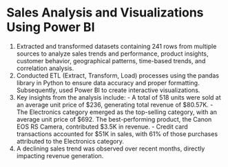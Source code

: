 # Sales Analysis and Visualizations Using Power BI

1.  Extracted and transformed datasets containing 241 rows from multiple sources to analyze sales trends and performance, product insights, customer behavior, geographical patterns, time-based trends, and correlation analysis.
2. Conducted ETL (Extract, Transform, Load) processes using the pandas library in Python to ensure data accuracy and proper formatting. Subsequently, used Power BI to create interactive visualizations.
3. Key insights from the analysis include:
        - A total of 518 units were sold at an average unit price of $236, generating total revenue of $80.57K.
        - The Electronics category emerged as the top-selling category, with an average unit price of $692. The best-performing product, the Canon EOS RS Camera, contributed $3.5K in revenue.
        - Credit card transactions accounted for $51K in sales, with 61% of those purchases attributed to the Electronics category.
4. A declining sales trend was observed over recent months, directly impacting revenue generation.
